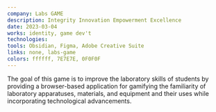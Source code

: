 ```yaml
---
company: Labs GAME
description: Integrity Innovation Empowerment Excellence
date: 2023-03-04
works: identity, game dev't
technologies:
tools: Obsidian, Figma, Adobe Creative Suite
links: none, labs-game
colors: ffffff, 7E7E7E, 0F0F0F
---
```


The goal of this game is to improve the laboratory skills of students by providing a browser-based application for gamifying the familiarity of laboratory apparatuses, materials, and equipment and their uses while incorporating technological advancements.
